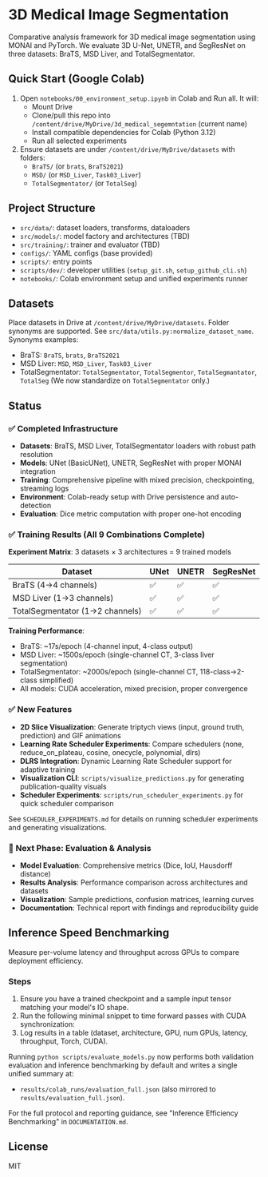 # 3D Medical Image Segmentation

Comparative analysis framework for 3D medical image segmentation using MONAI and PyTorch. We evaluate 3D U-Net, UNETR, and SegResNet on three datasets: BraTS, MSD Liver, and TotalSegmentator.

## Quick Start (Google Colab)
1. Open `notebooks/00_environment_setup.ipynb` in Colab and Run all. It will:
   - Mount Drive
   - Clone/pull this repo into `/content/drive/MyDrive/3d_medical_segemntation` (current name)
   - Install compatible dependencies for Colab (Python 3.12)
   - Run all selected experiments
2. Ensure datasets are under `/content/drive/MyDrive/datasets` with folders:
   - `BraTS/` (or `brats`, `BraTS2021`)
   - `MSD/` (or `MSD_Liver`, `Task03_Liver`)
   - `TotalSegmentator/` (or `TotalSeg`)

## Project Structure
- `src/data/`: dataset loaders, transforms, dataloaders
- `src/models/`: model factory and architectures (TBD)
- `src/training/`: trainer and evaluator (TBD)
- `configs/`: YAML configs (base provided)
- `scripts/`: entry points
- `scripts/dev/`: developer utilities (`setup_git.sh`, `setup_github_cli.sh`)
- `notebooks/`: Colab environment setup and unified experiments runner

## Datasets
Place datasets in Drive at `/content/drive/MyDrive/datasets`. Folder synonyms are supported. See `src/data/utils.py:normalize_dataset_name`.
Synonyms examples:
- BraTS: `BraTS`, `brats`, `BraTS2021`
- MSD Liver: `MSD`, `MSD_Liver`, `Task03_Liver`
- TotalSegmentator: `TotalSegmentator`, `TotalSegmentor`, `TotalSegmantator`, `TotalSeg`
  (We now standardize on `TotalSegmentator` only.)

## Status

### ✅ Completed Infrastructure
- **Datasets**: BraTS, MSD Liver, TotalSegmentator loaders with robust path resolution
- **Models**: UNet (BasicUNet), UNETR, SegResNet with proper MONAI integration
- **Training**: Comprehensive pipeline with mixed precision, checkpointing, streaming logs
- **Environment**: Colab-ready setup with Drive persistence and auto-detection
- **Evaluation**: Dice metric computation with proper one-hot encoding

### ✅ Training Results (All 9 Combinations Complete)
**Experiment Matrix**: 3 datasets × 3 architectures = 9 trained models

| Dataset | UNet | UNETR | SegResNet |
|---------|------|-------|-----------|
| BraTS (4→4 channels) | ✅ | ✅ | ✅ |
| MSD Liver (1→3 channels) | ✅ | ✅ | ✅ |
| TotalSegmentator (1→2 channels) | ✅ | ✅ | ✅ |

**Training Performance**:
- BraTS: ~17s/epoch (4-channel input, 4-class output)
- MSD Liver: ~1500s/epoch (single-channel CT, 3-class liver segmentation)  
- TotalSegmentator: ~2000s/epoch (single-channel CT, 118-class→2-class simplified)
- All models: CUDA acceleration, mixed precision, proper convergence

### ✅ New Features
- **2D Slice Visualization**: Generate triptych views (input, ground truth, prediction) and GIF animations
- **Learning Rate Scheduler Experiments**: Compare schedulers (none, reduce_on_plateau, cosine, onecycle, polynomial, dlrs)
- **DLRS Integration**: Dynamic Learning Rate Scheduler support for adaptive training
- **Visualization CLI**: `scripts/visualize_predictions.py` for generating publication-quality visuals
- **Scheduler Experiments**: `scripts/run_scheduler_experiments.py` for quick scheduler comparison

See `SCHEDULER_EXPERIMENTS.md` for details on running scheduler experiments and generating visualizations.

### 🔄 Next Phase: Evaluation & Analysis
- **Model Evaluation**: Comprehensive metrics (Dice, IoU, Hausdorff distance)
- **Results Analysis**: Performance comparison across architectures and datasets
- **Visualization**: Sample predictions, confusion matrices, learning curves
- **Documentation**: Technical report with findings and reproducibility guide

## Inference Speed Benchmarking
Measure per-volume latency and throughput across GPUs to compare deployment efficiency.

### Steps
1. Ensure you have a trained checkpoint and a sample input tensor matching your model's IO shape.
2. Run the following minimal snippet to time forward passes with CUDA synchronization:
3. Log results in a table (dataset, architecture, GPU, num GPUs, latency, throughput, Torch, CUDA).

Running `python scripts/evaluate_models.py` now performs both validation evaluation and inference benchmarking by default and writes a single unified summary at:
- `results/colab_runs/evaluation_full.json` (also mirrored to `results/evaluation_full.json`).

For the full protocol and reporting guidance, see "Inference Efficiency Benchmarking" in `DOCUMENTATION.md`.

## License
MIT
